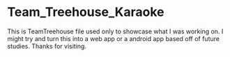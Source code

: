 # Team_Treehouse_Karaoke
This is TeamTreehouse file used only to showcase what I was working on.  I might try and turn this into a web app or a android app based off of future studies.  Thanks for visiting.
